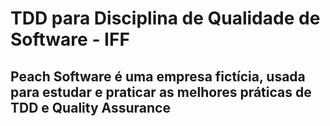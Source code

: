# TDD para Disciplina de Qualidade de Software - IFF

## Peach Software é uma empresa fictícia, usada para estudar e praticar as melhores práticas de TDD e Quality Assurance